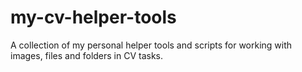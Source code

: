 # my-cv-helper-tools
A collection of my personal helper tools and scripts for working with images, files and folders in CV tasks.
